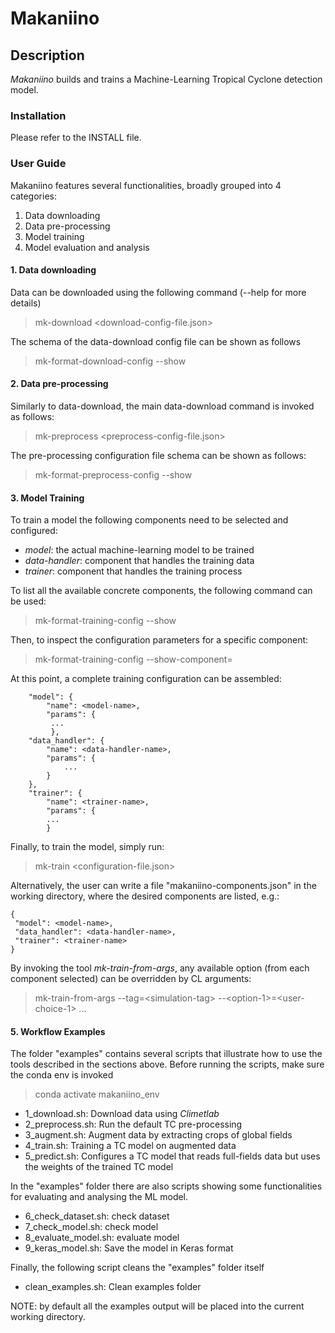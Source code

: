 # Makaniino

## Description
*Makaniino* builds and trains a Machine-Learning Tropical Cyclone detection model.

### Installation

Please refer to the INSTALL file.

### User Guide
Makaniino features several functionalities, broadly grouped into 4 categories:

1. Data downloading
2. Data pre-processing
3. Model training
4. Model evaluation and analysis

#### 1. Data downloading
Data can be downloaded using the following command (--help for more details)
> mk-download <download-config-file.json>

The schema of the data-download config file can be shown as follows
> mk-format-download-config --show

#### 2. Data pre-processing

Similarly to data-download, the main data-download command is invoked as follows:
> mk-preprocess <preprocess-config-file.json>
 
The pre-processing configuration file schema can be shown as follows:
> mk-format-preprocess-config --show

#### 3. Model Training

To train a model the following components need to be selected and configured:

 - *model*: the actual machine-learning model to be trained
 - *data-handler*: component that handles the training data 
 - *trainer*: component that handles the training process

To list all the available concrete components, the following 
command can be used:
> mk-format-training-config --show

Then, to inspect the configuration parameters for a specific component:  
> mk-format-training-config --show-component=<component-name>
 
At this point, a complete training configuration can be assembled:
```
    "model": {
        "name": <model-name>,
        "params": {
         ...
         },
    "data_handler": {
        "name": <data-handler-name>,
        "params": {
            ...
        }
    },         
    "trainer": {
        "name": <trainer-name>,
        "params": {
        ...
        }
```
Finally, to train the model, simply run:
> mk-train <configuration-file.json>
 
Alternatively, the user can write a file "makaniino-components.json" in the working
directory, where the desired components are listed, e.g.:
```
{
 "model": <model-name>,
 "data_handler": <data-handler-name>,
 "trainer": <trainer-name>
}
```
By invoking the tool *mk-train-from-args*, any available option (from each
component selected) can be overridden by CL arguments:
> mk-train-from-args
> --tag=&lt;simulation-tag&gt;
> --&lt;option-1&gt;=&lt;user-choice-1&gt; ...


#### 5. Workflow Examples
The folder "examples" contains several scripts that illustrate how 
to use the tools described in the sections above. Before running the 
scripts, make sure the conda env is invoked
> conda activate makaniino_env

 - 1_download.sh: Download data using *Climetlab*
 - 2_preprocess.sh: Run the default TC pre-processing
 - 3_augment.sh: Augment data by extracting crops of global fields
 - 4_train.sh: Training a TC model on augmented data
 - 5_predict.sh: Configures a TC model that reads full-fields data 
                 but uses the weights of the trained TC model

In the "examples" folder there are also scripts showing some 
functionalities for evaluating and analysing the ML model.
 
 - 6_check_dataset.sh: check dataset
 - 7_check_model.sh: check model
 - 8_evaluate_model.sh: evaluate model
 - 9_keras_model.sh: Save the model in Keras format

Finally, the following script cleans the "examples" folder itself
 - clean_examples.sh: Clean examples folder

NOTE: by default all the examples output will be placed into 
the current working directory.
 
